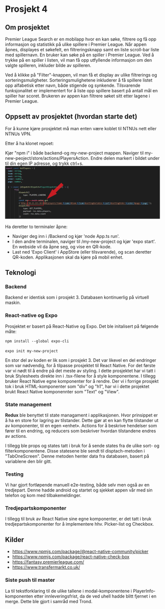 # Prosjekt  4

## Om prosjektet

Premier League Search er en mobilapp hvor en kan søke, filtrere og få opp informasjon og statistikk på ulike spillere
i Premier League. Når appen åpnes, displayes et søkefelt, en filtreringsknapp samt en liste scroll-bar liste med spillernavn. En bruker kan søke på en spiller i Premier League. Ved å trykke på en spiller i listen, vil man få opp utfyllende informasjon om den valgte spilleren, inkluder bilde av spilleren.

Ved å klikke på "Filter"-knappen, vil man få et display av ulike filtrerings og sorteringsmuligheter. Sorteringsmulighetene inkluderer å få spillere listet opp alfabetisk etter navn, både stigende og synkende. Tilsvarende funksjonalitet er implementert for å liste opp spillere basert på antall mål en spiller har scoret. Brukeren av appen kan filtrere søket sitt etter lagene i Premier
League. 

## Oppsett av prosjektet (hvordan starte det)

For å kunne kjøre prosjektet må man enten være koblet til NTNUs nett eller NTNUs VPN.

Etter å ha klonet repoet:

Kjør "npm i" i både backend-og my-new-project mappen.
Naviger til my-new-peoject/store/actions/PlayersAction. Endre delen markert i bildet under til din egen IP adresse, og trykk ctrl+s.
![IP picture](my-new-project/assets/images/IP_picture.png)
 
Ha deretter to terminaler åpne:

- Naviger deg inn i /Backend og kjør 'node App.ts run'.
- I den andre terminalen, naviger til /my-new-project og kjør 'expo start'. En webside vil da åpne seg, og vise en QR-kode.
- Last ned 'Expo Client' i AppStore (eller tilsvarende), og scan deretter QR-koden. Applikasjonen skal da kjøre på mobil enhet.  

## Teknologi

### Backend 

Backend er identisk som i prosjekt 3. Databasen kontinuerlig på virtuell maskin. 

### React-native og Expo 

Prosjektet er basert på React-Native og Expo. Det ble initalisert på følgende måte:

````
npm install --global expo-cli

expo init my-new-project
````

En stor del av koden er lik som i prosjekt 3. Det var likevel en del endringer som var nødvendig, for å tilpasse prosjektet til React Native. For det første var vi nødt til å endre på det meste av styling. I dette prosjektet har vi tatt i bruk Stylesheets direkte inn i .tsx-filene for å style komponentene. I tillegg bruker React Native egne komponenter for å rendre. Der vi i forrige prosjekt tok i bruk HTML-komponenter som "div" og "h1", har vi i dette projektet brukt React Native komponennter som "Text" og "View". 

### State management

**Redux** ble benyttet til state managament i applikasjonen. Hvor prinsippet er å ha en store for lagring av tilstander.
Dette gjør at en kan flytte tilstander ut av komponenter, til en egen «enhet».
Actions for å beskrive hendelser som fører til en endring, og reducers som beskriver hvordan tilstandene endres av actions.

I tillegg ble props og states tatt i bruk for å sende states fra de ulike sort- og filterkomponentene. Disse statesene ble sendt til disptach-metoden i "TabOneScreen". Denne metoden henter data fra databasen, basert på variablene den blir gitt. 

### Testing

Vi har gjort fortløpende manuell e2e-testing, både selv men også av en tredjepart. Denne hadde android og startet og sjekket appen vår med sin telefon og kom med tilbakemeldinger.

### Tredjepartskomponenter

I tillegg til bruk av React Native sine egne komponenter, er det tatt i bruk tredjepartskomponenter for å implementere hhv. Picker-list og Checkbox. 

## Kilder

- https://www.npmjs.com/package/@react-native-community/picker
- https://www.npmjs.com/package/react-native-check-box
- https://fantasy.premierleague.com/
- https://www.transfermarkt.co.uk/


### Siste push til master
La til tekstforklaring til de ulike tallene i modal-komponentene i PlayerInfo-komponenten etter innleveringsfrist, da de ved uhell hadde blitt fjernet i en merge. Dette ble gjort i samråd med Trond. 


